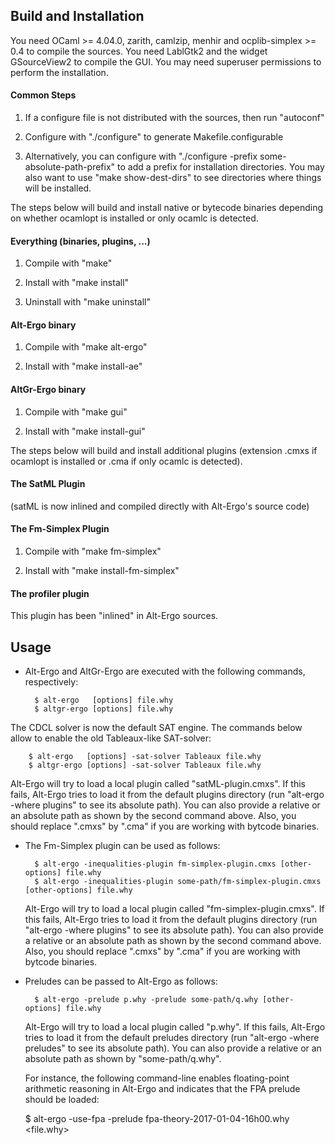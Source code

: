 ## Build and Installation

  You need OCaml >= 4.04.0, zarith, camlzip, menhir and ocplib-simplex >= 0.4
  to compile the sources. You need LablGtk2 and the widget
  GSourceView2 to compile the GUI. You may need superuser permissions
  to perform the installation.

#### Common Steps

  1. If a configure file is not distributed with the sources, then
  run "autoconf"

  2. Configure with "./configure" to generate Makefile.configurable

  3. Alternatively, you can configure with "./configure -prefix
  some-absolute-path-prefix" to add a prefix for installation
  directories. You may also want to use "make show-dest-dirs" to see
  directories where things will be installed.

The steps below will build and install native or bytecode binaries
depending on whether ocamlopt is installed or only ocamlc is detected.

#### Everything (binaries, plugins, ...)

  1. Compile with "make"

  2. Install with "make install"
 
  3. Uninstall with "make uninstall"

#### Alt-Ergo binary

  1. Compile with "make alt-ergo"

  2. Install with "make install-ae"
 
#### AltGr-Ergo binary

  1. Compile with "make gui"
  
  2. Install with "make install-gui"


The steps below will build and install additional plugins (extension
.cmxs if ocamlopt is installed or .cma if only ocamlc is detected).

#### The SatML Plugin

  (satML is now inlined and compiled directly with Alt-Ergo's source code)

#### The Fm-Simplex Plugin

  1. Compile with "make fm-simplex"

  2. Install with "make install-fm-simplex"

#### The profiler plugin

This plugin has been "inlined" in Alt-Ergo sources.

## Usage

- Alt-Ergo and AltGr-Ergo are executed with the following commands,
  respectively:

        $ alt-ergo   [options] file.why
        $ altgr-ergo [options] file.why

The CDCL solver is now the default SAT engine. The commands below
allow to enable the old Tableaux-like SAT-solver:

        $ alt-ergo   [options] -sat-solver Tableaux file.why
        $ altgr-ergo [options] -sat-solver Tableaux file.why

   Alt-Ergo will try to load a local plugin called
   "satML-plugin.cmxs". If this fails, Alt-Ergo tries to load it from
   the default plugins directory (run "alt-ergo -where plugins" to
   see its absolute path). You can also provide a relative or an
   absolute path as shown by the second command above. Also, you
   should replace ".cmxs" by ".cma" if you are working with bytcode
   binaries.

- The Fm-Simplex plugin can be used as follows:

        $ alt-ergo -inequalities-plugin fm-simplex-plugin.cmxs [other-options] file.why
        $ alt-ergo -inequalities-plugin some-path/fm-simplex-plugin.cmxs [other-options] file.why

   Alt-Ergo will try to load a local plugin called
   "fm-simplex-plugin.cmxs". If this fails, Alt-Ergo tries to load it
   from the default plugins directory (run "alt-ergo -where plugins"
   to see its absolute path). You can also provide a relative or an
   absolute path as shown by the second command above. Also, you
   should replace ".cmxs" by ".cma" if you are working with bytcode
   binaries.

- Preludes can be passed to Alt-Ergo as follows:

        $ alt-ergo -prelude p.why -prelude some-path/q.why [other-options] file.why

   Alt-Ergo will try to load a local plugin called "p.why". If this
   fails, Alt-Ergo tries to load it from the default preludes
   directory (run "alt-ergo -where preludes" to see its absolute
   path). You can also provide a relative or an absolute path as shown
   by "some-path/q.why".

   For instance, the following command-line enables floating-point
   arithmetic reasoning in Alt-Ergo and indicates that the FPA prelude
   should be loaded:

   $ alt-ergo -use-fpa -prelude fpa-theory-2017-01-04-16h00.why <file.why>
